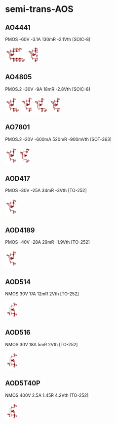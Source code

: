 # semi-trans-AOS

## AO4441
PMOS -60V -3.1A 130mR -2.1Vth [SOIC-8]

![AO4441__1__1](/images/_semi__PMOS-4D-3S__1__1.png?raw=true) 
![AO4441__1__2](/images/_semi__PMOS-4D-3S__1__2.png?raw=true) 

## AO4805
PMOS.2 -30V -9A 18mR -2.8Vth [SOIC-8]

![AO4805__1__1](/images/semi-trans-AOS__AO4805__1__1.png?raw=true) 
![AO4805__1__2](/images/semi-trans-AOS__AO4805__1__2.png?raw=true) 
![AO4805__2__1](/images/semi-trans-AOS__AO4805__2__1.png?raw=true) 
![AO4805__2__2](/images/semi-trans-AOS__AO4805__2__2.png?raw=true) 

## AO7801
PMOS.2 -20V -600mA 520mR -900mVth [SOT-363]

![AO7801__1__1](/images/semi-trans-AOS__AO7801__1__1.png?raw=true) 
![AO7801__2__1](/images/semi-trans-AOS__AO7801__2__1.png?raw=true) 

## AOD417
PMOS -30V -25A 34mR -3Vth [TO-252]

![AOD417__1__1](/images/semi-trans-AOS__AOD417__1__1.png?raw=true) 

## AOD4189
PMOS -40V -28A 29mR -1.9Vth [TO-252]

![AOD4189__1__1](/images/semi-trans-AOS__AOD417__1__1.png?raw=true) 

## AOD514
NMOS 30V 17A 12mR 2Vth [TO-252]

![AOD514__1__1](/images/semi-trans-generic__2N7002__1__1.png?raw=true) 

## AOD516
NMOS 30V 18A 5mR 2Vth [TO-252]

![AOD516__1__1](/images/semi-trans-generic__2N7002__1__1.png?raw=true) 

## AOD5T40P
NMOS 400V 2.5A 1.45R 4.2Vth [TO-252]

![AOD5T40P__1__1](/images/semi-trans-generic__2N7002__1__1.png?raw=true) 

